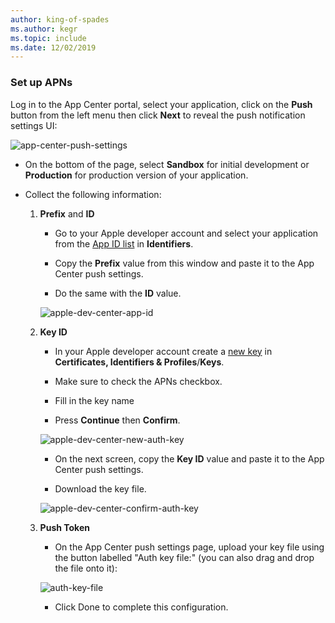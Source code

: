 ```yaml
---
author: king-of-spades
ms.author: kegr
ms.topic: include
ms.date: 12/02/2019
---
```


### Set up APNs

Log in to the App Center portal, select your application, click on the **Push** button from the left menu then click **Next** to reveal the push notification settings UI:

![app-center-push-settings](../images/apple-push-settings-ac-portal.png)

* On the bottom of the page, select **Sandbox** for initial development or **Production** for production version of your application.

* Collect the following information:

  1. **Prefix** and **ID**
     * Go to your Apple developer account and select your application from the [App ID list](https://developer.apple.com/account/mac/identifier/bundle) in **Identifiers**.

     * Copy the **Prefix** value from this window and paste it to the App Center push settings.

     * Do the same with the **ID** value.

     ![apple-dev-center-app-id](../images/macos-app-id-apple-portal.png)

  2. **Key ID**
     * In your Apple developer account create a [new key](https://developer.apple.com/account/mac/authkey/create) in **Certificates, Identifiers & Profiles**/**Keys**.

     * Make sure to check the APNs checkbox.

     * Fill in the key name

     * Press **Continue** then **Confirm**.

     ![apple-dev-center-new-auth-key](../images/macos-new-auth-key-apple-portal.png)

     * On the next screen, copy the **Key ID** value and paste it to the App Center push settings.

     * Download the key file.

     ![apple-dev-center-confirm-auth-key](../images/macos-confirm-auth-key-apple-portal.png)

  3. **Push Token**
     * On the App Center push settings page, upload your key file using the button labelled "Auth key file:" (you can also drag and drop the file onto it):

     ![auth-key-file](../images/apple-push-settings-upload-key-button.png)

     * Click Done to complete this configuration.
